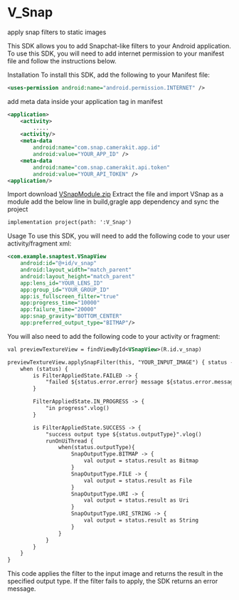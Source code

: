 # V_Snap
apply snap filters to static images

This SDK allows you to add Snapchat-like filters to your Android application. To use this SDK, you will need to add internet permission to your manifest file and follow the instructions below.

Installation
To install this SDK, add the following to your Manifest file:

```xml
<uses-permission android:name="android.permission.INTERNET" />
```

add meta data inside your application tag in manifest 

```xml
<application>
	<activity>
		.....
	<activity/>
	<meta-data
	    android:name="com.snap.camerakit.app.id"
	    android:value="YOUR_APP_ID" />
	<meta-data
	    android:name="com.snap.camerakit.api.token"
	    android:value="YOUR_API_TOKEN" /> 
<application/>
```
Import
download [VSnapModule.zip](https://github.com/lahsiv25/snap/blob/main/VSnapModule.zip "VSnapModule.zip") 
Extract the file and import VSnap as a module add the below line in build,gragle app dependency and sync the project
```xml
implementation project(path: ':V_Snap') 
```


Usage
To use this SDK, you will need to add the following code to your user activity/fragment xml:
```xml
<com.example.snaptest.VSnapView
    android:id="@+id/v_snap"
    android:layout_width="match_parent"
    android:layout_height="match_parent"
    app:lens_id="YOUR_LENS_ID"
    app:group_id="YOUR_GROUP_ID"
    app:is_fullscreen_filter="true"
    app:progress_time="10000"
    app:failure_time="20000"
    app:snap_gravity="BOTTOM_CENTER"
    app:preferred_output_type="BITMAP"/>
```
  
    
You will also need to add the following code to your activity or fragment:
```xml
val previewTextureView = findViewById<VSnapView>(R.id.v_snap)

previewTextureView.applySnapFilter(this, "YOUR_INPUT_IMAGE") { status ->
    when (status) {
        is FilterAppliedState.FAILED -> {
            "failed ${status.error.error} message ${status.error.message}".vlog()
        }

        FilterAppliedState.IN_PROGRESS -> {
            "in progress".vlog()
        }

        is FilterAppliedState.SUCCESS -> {
            "success output type ${status.outputType}".vlog()
            runOnUiThread {
                when(status.outputType){
                    SnapOutputType.BITMAP -> {
                        val output = status.result as Bitmap
                    }
                    SnapOutputType.FILE -> {
                        val output = status.result as File
                    }
                    SnapOutputType.URI -> {
                        val output = status.result as Uri
                    }
                    SnapOutputType.URI_STRING -> {
                        val output = status.result as String
                    }
                }
            }
        }
    }
}
```
 
  
  This code applies the filter to the input image and returns the result in the specified output type. If the filter fails to apply, the SDK returns an error message.
